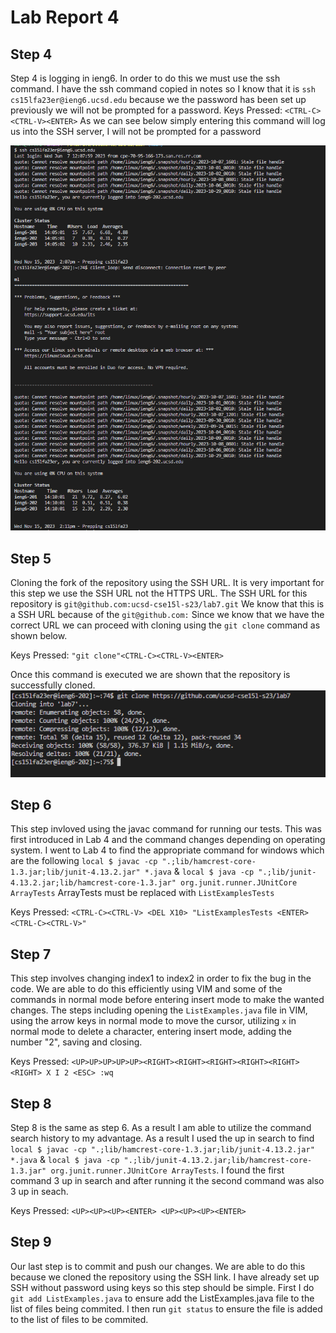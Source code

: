 # Lab Report 4

## Step 4

Step 4 is logging in ieng6. In order to do this we must use the ssh command. I have the ssh command copied in notes so I know that it is ```ssh cs15lfa23er@ieng6.ucsd.edu``` because we the password has been set up previously we will not be prompted for a password. 
Keys Pressed: ```<CTRL-C><CTRL-V><ENTER>```
As we can see below simply entering this command will log us into the SSH server, I will not be prompted for a password 

![Alt text](Lab4Screenshot1.png)

## Step 5
Cloning the fork of the repository using the SSH URL. It is very important for this step we use the SSH URL not the HTTPS URL. The SSH URL for this repository is ```git@github.com:ucsd-cse15l-s23/lab7.git```
We know that this is a SSH URL because of the ```git@github.com:``` Since we know that we have the correct URL we can proceed with cloning using the ```git clone``` command as shown below.

Keys Pressed: ```"git clone"<CTRL-C><CTRL-V><ENTER>```

Once this command is executed we are shown that the repository is successfully cloned. 
![Alt text](Lab4Screenshot2.png)

## Step 6
This step invloved using the javac command for running our tests. This was first introduced in Lab 4 and the command changes depending on operating system. I went to Lab 4 to find the appropriate command for windows which are the following ```local $ javac -cp ".;lib/hamcrest-core-1.3.jar;lib/junit-4.13.2.jar" *.java``` & ```local $ java -cp ".;lib/junit-4.13.2.jar;lib/hamcrest-core-1.3.jar" org.junit.runner.JUnitCore ArrayTests``` ArrayTests must be replaced with ```ListExamplesTests```

Keys Pressed: ```<CTRL-C><CTRL-V> <DEL X10> "ListExamplesTests <ENTER><CTRL-C><CTRL-V>"```

## Step 7
This step involves changing index1 to index2 in order to fix the bug in the code. We are able to do this efficiently using VIM and some of the commands in normal mode before entering insert mode to make the wanted changes. The steps including opening the ```ListExamples.java``` file in VIM, using the arrow keys in normal mode to move the cursor, utilizing ```x``` in normal mode to delete a character, entering insert mode, adding the number "2", saving and closing. 

Keys Pressed: ```<UP>UP>UP>UP>UP><RIGHT><RIGHT><RIGHT><RIGHT><RIGHT><RIGHT> X I 2 <ESC> :wq```

## Step 8
Step 8 is the same as step 6. As a result I am able to utilize the command search history to my advantage. As a result I used the up in search to find ```local $ javac -cp ".;lib/hamcrest-core-1.3.jar;lib/junit-4.13.2.jar" *.java``` & ```local $ java -cp ".;lib/junit-4.13.2.jar;lib/hamcrest-core-1.3.jar" org.junit.runner.JUnitCore ArrayTests```. I found the first command 3 up in search and after running it the second command was also 3 up in seach. 

Keys Pressed: ```<UP><UP><UP><ENTER> <UP><UP><UP><ENTER>```

## Step 9
Our last step is to commit and push our changes. We are able to do this because we cloned the repository using the SSH link. I have already set up SSH without password using keys so this step should be simple. First I do ```git add ListExamples.java``` to ensure add the ListExamples.java file to the list of files being commited. I then run ```git status``` to ensure the file is added to the list of files to be commited.  


